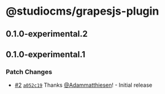 # @studiocms/grapesjs-plugin

## 0.1.0-experimental.2

## 0.1.0-experimental.1

### Patch Changes

- [#2](https://github.com/withstudiocms/experiments/pull/2) [`a052c19`](https://github.com/withstudiocms/experiments/commit/a052c19cc2387af491a55b9228670329378aad42) Thanks [@Adammatthiesen](https://github.com/Adammatthiesen)! - Initial release
